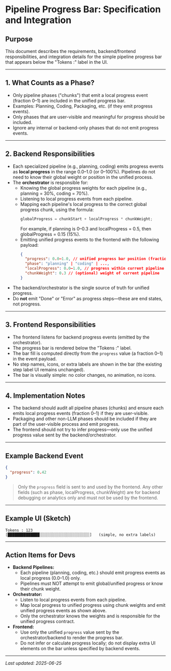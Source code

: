 # Pipeline Progress Bar: Specification and Integration

## Purpose
This document describes the requirements, backend/frontend responsibilities, and integration details for the simple pipeline progress bar that appears below the "Tokens :" label in the UI.

---

## 1. What Counts as a Phase?
- Only pipeline phases ("chunks") that emit a local progress event (fraction 0–1) are included in the unified progress bar.
- Examples: Planning, Coding, Packaging, etc. (if they emit progress events).
- Only phases that are user-visible and meaningful for progress should be included.
- Ignore any internal or backend-only phases that do not emit progress events.

---

## 2. Backend Responsibilities
- Each specialized pipeline (e.g., planning, coding) emits progress events as **local progress** in the range 0.0–1.0 (or 0–100%). Pipelines do not need to know their global weight or position in the unified process.
- The **orchestrator** is responsible for:
  - Knowing the global progress weights for each pipeline (e.g., planning = 30%, coding = 70%).
  - Listening to local progress events from each pipeline.
  - Mapping each pipeline's local progress to the correct global progress chunk, using the formula:
    ```js
    globalProgress = chunkStart + localProgress * chunkWeight;
    ```
    For example, if planning is 0–0.3 and localProgress = 0.5, then globalProgress = 0.15 (15%).
  - Emitting unified progress events to the frontend with the following payload:
    ```json
    {
      "progress": 0.0–1.0, // unified progress bar position (fraction)
      "phase": "planning" | "coding" | ...,
      "localProgress": 0.0–1.0, // progress within current pipeline
      "chunkWeight": 0.3 // (optional) weight of current pipeline
    }
    ```
- The backend/orchestrator is the single source of truth for unified progress.
- Do **not** emit "Done" or "Error" as progress steps—these are end states, not progress.

---

## 3. Frontend Responsibilities
- The frontend listens for backend progress events (emitted by the orchestrator).
- The progress bar is rendered below the "Tokens :" label.
- The bar fill is computed directly from the `progress` value (a fraction 0–1) in the event payload.
- No step names, icons, or extra labels are shown in the bar (the existing step label UI remains unchanged).
- The bar is visually simple: no color changes, no animation, no icons.

---

## 4. Implementation Notes
- The backend should audit all pipeline phases (chunks) and ensure each emits local progress events (fraction 0–1) if they are user-visible.
- Packaging and other non-LLM phases should be included if they are part of the user-visible process and emit progress.
- The frontend should not try to infer progress—only use the unified progress value sent by the backend/orchestrator.

---

## Example Backend Event
```json
{
  "progress": 0.42
}
```
> Only the `progress` field is sent to and used by the frontend. Any other fields (such as phase, localProgress, chunkWeight) are for backend debugging or analytics only and must not be used by the frontend.

---

## Example UI (Sketch)
```
Tokens : 123
[██████████████░░░░░░░░░░░░░░░░░░░░░░]   (simple, no extra labels)
```

---

## Action Items for Devs
- **Backend Pipelines:**
  - Each pipeline (planning, coding, etc.) should emit progress events as local progress (0.0–1.0) only.
  - Pipelines must NOT attempt to emit global/unified progress or know their chunk weight.
- **Orchestrator:**
  - Listen to local progress events from each pipeline.
  - Map local progress to unified progress using chunk weights and emit unified progress events as shown above.
  - Only the orchestrator knows the weights and is responsible for the unified progress contract.
- **Frontend:**
  - Use only the unified `progress` value sent by the orchestrator/backend to render the progress bar.
  - Do not infer or calculate progress locally; do not display extra UI elements on the bar unless specified by backend events.

---

_Last updated: 2025-06-25_
